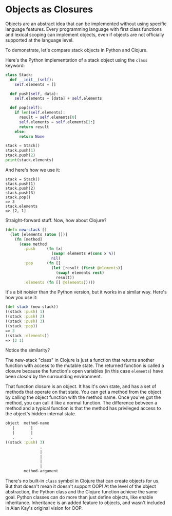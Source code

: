 # Objects as Closures

Objects are an abstract idea that can be implemented without using specific language features. Every programming language with first class functions and lexical scoping can implement objects, even if objects are not officially supported at the language level.

To demonstrate, let's compare stack objects in Python and Clojure.

Here's the Python implementation of a stack object using the `class` keyword:
```Python
class Stack:
  def __init__(self):
    self.elements = []

  def push(self, data):
    self.elements = [data] + self.elements

  def pop(self):
    if len(self.elements):
      result = self.elements[0]
      self.elements = self.elements[1:]
      return result
    else:
      return None

stack = Stack()
stack.push(1)
stack.push(2)
print(stack.elements)
```
And here's how we use it:
```
stack = Stack()
stack.push(1)
stack.push(2)
stack.push(3)
stack.pop()
=> 3
stack.elements 
=> [2, 1]
```
Straight-forward stuff. Now, how about Clojure?

```Clojure
(defn new-stack []
  (let [elements (atom [])]
    (fn [method]
      (case method
        :push     (fn [x]
                    (swap! elements #(cons x %))
                    nil)
        :pop      (fn []
                    (let [result (first @elements)]
                      (swap! elements rest)
                      result))
        :elements (fn [] @elements)))))
```
It's a bit noisier than the Python version, but it works in a similar way. Here's how you use it:
```Clojure
(def stack (new-stack))
((stack :push) 1)
((stack :push) 2)
((stack :push) 3)
((stack :pop))
=> 3
((stack :elements))
=> (2 1)
```
Notice the similarity?

The new-stack "class" in Clojure is just a function that returns another function with access to the mutable state. The returned function is called a closure because the function's open variables (in this case `elements`) have been _closed_ by the surrounding environment. 

That function closure is an object. It has it's own state, and has a set of methods that operate on that state. You can get a method from the object by calling the object function with the method name. Once you've got the method, you can call it like a normal function. The difference between a method and a typical function is that the method has privileged access to the object's hidden internal state.

```Clojure
object  method-name
   |       |
   |       |
   .       .
((stack :push) 3)
               .
               |
               |
               |
               |
        method-argument
```

There's no built-in `class` symbol in Clojure that can create objects for us. But that doesn't mean it doesn't support OOP! At the level of the object abstraction, the Python class and the Clojure function achieve the same goal. Python classes can do more than just define objects, like enable inheritance. Inheritance is an added feature to objects, and wasn't included in Alan Kay's original vision for OOP.
